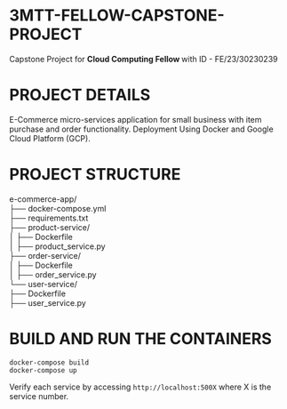 # 3MTT-FELLOW-CAPSTONE-PROJECT
Capstone Project for <strong>Cloud Computing Fellow </strong> with ID - FE/23/30230239

# PROJECT DETAILS
E-Commerce micro-services application for small business with item purchase and order functionality. Deployment Using Docker and Google Cloud Platform (GCP).

# PROJECT STRUCTURE

e-commerce-app/ <br>
├── docker-compose.yml <br>
├── requirements.txt <br>
├── product-service/ <br>
│   ├── Dockerfile <br>
│   ├── product_service.py <br>
├── order-service/ <br>
│   ├── Dockerfile <br>
│   ├── order_service.py <br>
└── user-service/ <br>
    ├── Dockerfile <br>
    ├── user_service.py <br>

# BUILD AND RUN THE CONTAINERS

`docker-compose build` <br>
`docker-compose up`

Verify each service by accessing `http://localhost:500X` where X is the service number.
